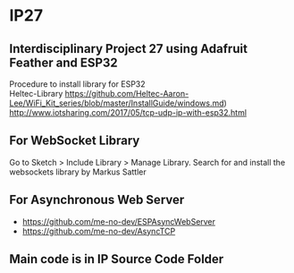 IP27
===
Interdisciplinary Project 27 using Adafruit Feather and ESP32 
---
Procedure to install library for ESP32  
Heltec-Library https://github.com/Heltec-Aaron-Lee/WiFi_Kit_series/blob/master/InstallGuide/windows.md)  
http://www.iotsharing.com/2017/05/tcp-udp-ip-with-esp32.html  
## For WebSocket Library  
Go to Sketch > Include Library > Manage Library. Search for and install the websockets library by Markus Sattler   
## For Asynchronous Web Server  
* https://github.com/me-no-dev/ESPAsyncWebServer  
* https://github.com/me-no-dev/AsyncTCP

## Main code is in IP Source Code Folder

